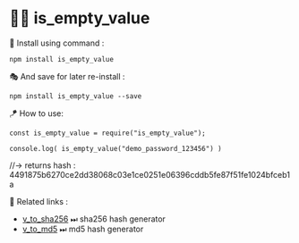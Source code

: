# 👨‍💻 is_empty_value

🔩 Install using command :

    npm install is_empty_value

🎭 And save for later re-install :

    npm install is_empty_value --save

🪁 How to use:

    const is_empty_value = require("is_empty_value");

    console.log( is_empty_value("demo_password_123456") )

//-> returns hash : 4491875b6270ce2dd38068c03e1ce0251e06396cddb5fe87f51fe1024bfceb1a

📑 Related links :
*   [v_to_sha256](https://www.npmjs.com/package/v_to_sha256) ⏭ sha256 hash generator
*   [v_to_md5](https://www.npmjs.com/package/v_to_md5) ⏭ md5 hash generator

